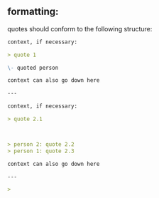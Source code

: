 ## formatting:

quotes should conform to the following structure:

```md
context, if necessary:

> quote 1

\- quoted person

context can also go down here

---

context, if necessary:

> quote 2.1



> person 2: quote 2.2
> person 1: quote 2.3

context can also go down here

---

>

```